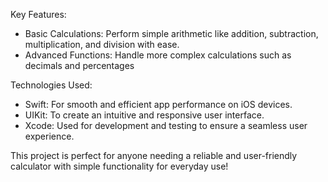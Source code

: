 Key Features:

- Basic Calculations: Perform simple arithmetic like addition, subtraction, multiplication, and division with ease.
- Advanced Functions: Handle more complex calculations such as decimals and percentages

Technologies Used:

- Swift: For smooth and efficient app performance on iOS devices.
- UIKit: To create an intuitive and responsive user interface.
- Xcode: Used for development and testing to ensure a seamless user experience.

This project is perfect for anyone needing a reliable and user-friendly calculator with simple functionality for everyday use!
